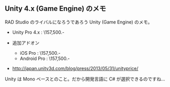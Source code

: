 ## Unity 4.x (Game Engine) のメモ

RAD Studio のライバルになろうであろう Unity (Game Engine) のメモ。

* Unity Pro 4.x : \157,500.-
* 追加アドオン
  * iOS Pro : \157,500.-
  * Android Pro : \157,500.-



* http://japan.unity3d.com/blog/press/2013/05/31/unityprice/


Unity は Mono ベースとのこと。だから開発言語に C# が選択できるのですね... 


